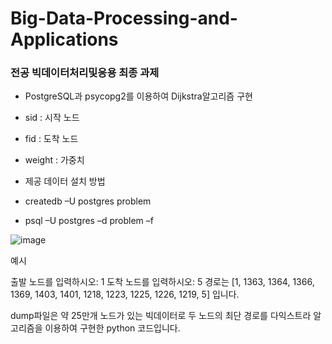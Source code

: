 # Big-Data-Processing-and-Applications

### 전공 빅데이터처리및응용 최종 과제

- PostgreSQL과 psycopg2를 이용하여 Dijkstra알고리즘 구현

- sid : 시작 노드
- fid : 도착 노드
- weight : 가중치
- 제공 데이터 설치 방법
- createdb –U postgres problem
- psql –U postgres –d problem –f 

![image](https://user-images.githubusercontent.com/79408217/156922966-6d1fb0bd-faf1-421e-b33f-bcef8f2a9583.png)

예시

출발 노드를 입력하시오: 1
도착 노드를 입력하시오: 5
경로는 [1, 1363, 1364, 1366, 1369, 1403, 1401, 1218, 1223, 1225, 1226, 1219, 5] 입니다.

dump파일은 약 25만개 노드가 있는 빅데이터로 두 노드의 최단 경로를 다익스트라 알고리즘을 이용하여 구현한 python 코드입니다.    

